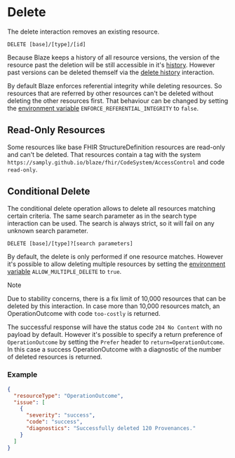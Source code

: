 # Delete

The delete interaction removes an existing resource.

```
DELETE [base]/[type]/[id]
```

Because Blaze keeps a history of all resource versions, the version of the resource past the deletion will be still accessible in it's [history](history-instance.md). However past versions can be deleted themself via the [delete history](delete-history.md) interaction.

By default Blaze enforces referential integrity while deleting resources. So resources that are referred by other resources can't be deleted without deleting the other resources first. That behaviour can be changed by setting the [environment variable](../../deployment/environment-variables.md) `ENFORCE_REFERENTIAL_INTEGRITY` to `false`.

## Read-Only Resources

Some resources like base FHIR StructureDefinition resources are read-only and can't be deleted. That resources contain a tag with the system `https://samply.github.io/blaze/fhir/CodeSystem/AccessControl` and code `read-only`.

## Conditional Delete

The conditional delete operation allows to delete all resources matching certain criteria. The same search parameter as in the search type interaction can be used. The search is always strict, so it will fail on any unknown search parameter.

```
DELETE [base]/[type]?[search parameters]
```

By default, the delete is only performed if one resource matches. However it's possible to allow deleting multiple resources by setting the [environment variable](../../deployment/environment-variables.md) `ALLOW_MULTIPLE_DELETE` to `true`.

> [!NOTE]
> Due to stability concerns, there is a fix limit of 10,000 resources that can be deleted by this interaction. In case more than 10,000 resources match, an OperationOutcome with code `too-costly` is returned.

The successful response will have the status code `204 No Content` with no payload by default. However it's possible to specify a return preference of `OperationOutcome` by setting the `Prefer` header to `return=OperationOutcome`. In this case a success OperationOutcome with a diagnostic of the number of deleted resources is returned.

### Example

```json 
{
  "resourceType": "OperationOutcome",
  "issue": [
    {
      "severity": "success",
      "code": "success",
      "diagnostics": "Successfully deleted 120 Provenances."
    }
  ]
}
```
